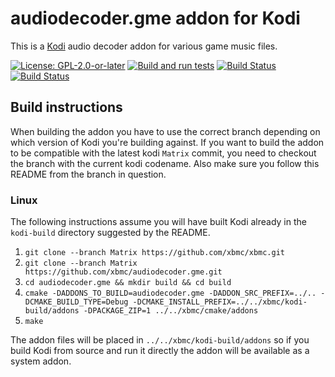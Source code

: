 # audiodecoder.gme addon for Kodi

This is a [Kodi](https://kodi.tv) audio decoder addon for various game music files.

[![License: GPL-2.0-or-later](https://img.shields.io/badge/License-GPL%20v2+-blue.svg)](LICENSE.md)
[![Build and run tests](https://github.com/xbmc/audiodecoder.gme/actions/workflows/build.yml/badge.svg?branch=Matrix)](https://github.com/xbmc/audiodecoder.gme/actions/workflows/build.yml)
[![Build Status](https://dev.azure.com/teamkodi/binary-addons/_apis/build/status/xbmc.audiodecoder.gme?branchName=Matrix)](https://dev.azure.com/teamkodi/binary-addons/_build/latest?definitionId=5&branchName=Matrix)
[![Build Status](https://jenkins.kodi.tv/view/Addons/job/xbmc/job/audiodecoder.gme/job/Matrix/badge/icon)](https://jenkins.kodi.tv/blue/organizations/jenkins/xbmc%2Faudiodecoder.gme/branches/)
<!--- [![Build Status](https://ci.appveyor.com/api/projects/status/github/xbmc/audiodecoder.gme?branch=Matrix&svg=true)](https://ci.appveyor.com/project/xbmc/audiodecoder-gme?branch=Matrix) -->

## Build instructions

When building the addon you have to use the correct branch depending on which version of Kodi you're building against. 
If you want to build the addon to be compatible with the latest kodi `Matrix` commit, you need to checkout the branch with the current kodi codename.
Also make sure you follow this README from the branch in question.

### Linux

The following instructions assume you will have built Kodi already in the `kodi-build` directory 
suggested by the README.

1. `git clone --branch Matrix https://github.com/xbmc/xbmc.git`
2. `git clone --branch Matrix https://github.com/xbmc/audiodecoder.gme.git`
3. `cd audiodecoder.gme && mkdir build && cd build`
4. `cmake -DADDONS_TO_BUILD=audiodecoder.gme -DADDON_SRC_PREFIX=../.. -DCMAKE_BUILD_TYPE=Debug -DCMAKE_INSTALL_PREFIX=../../xbmc/kodi-build/addons -DPACKAGE_ZIP=1 ../../xbmc/cmake/addons`
5. `make`

The addon files will be placed in `../../xbmc/kodi-build/addons` so if you build Kodi from source and run it directly 
the addon will be available as a system addon.
